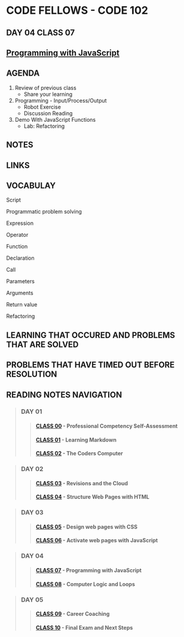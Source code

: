 # CODE FELLOWS - CODE 102

## DAY 04 CLASS 07

## [Programming with JavaScript](https://github.com/codefellows/seattle-code-102d37/tree/main/class-07)

## AGENDA
1. Review of previous class
    - Share your learning
1. Programming - Input/Process/Output
    - Robot Exercise
    - Discussion Reading
1. Demo With JavaScript Functions
    - Lab: Refactoring

## NOTES

## LINKS

## VOCABULAY
Script

Programmatic problem solving

Expression

Operator

Function

Declaration

Call

Parameters

Arguments

Return value

Refactoring

## LEARNING THAT OCCURED AND PROBLEMS THAT ARE SOLVED

## PROBLEMS THAT HAVE TIMED OUT BEFORE RESOLUTION

## READING NOTES NAVIGATION

> ### DAY 01
>> #### [CLASS 00](CODE102-DAY01-CLASS00-READING-NOTES.md) - Professional Competency Self-Assessment
>> #### [CLASS 01](CODE102-DAY01-CLASS01-READING-NOTES.md) - Learning Markdown
>> #### [CLASS 02](CODE102-DAY01-CLASS02-READING-NOTES.md) - The Coders Computer

> ### DAY 02
>> #### [CLASS 03](CODE102-DAY02-CLASS03-READING-NOTES.md) - Revisions and the Cloud
>> #### [CLASS 04](CODE102-DAY02-CLASS04-READING-NOTES.md) - Structure Web Pages with HTML

> ### DAY 03
>> #### [CLASS 05](CODE102-DAY03-CLASS05-READING-NOTES.md) - Design web pages with CSS
>> #### [CLASS 06](CODE102-DAY03-CLASS06-READING-NOTES.md) - Activate web pages with JavaScript

> ### DAY 04
>> #### [CLASS 07](CODE102-DAY04-CLASS07-READING-NOTES.md) - Programming with JavaScript
>> #### [CLASS 08](CODE102-DAY04-CLASS08-READING-NOTES.md) - Computer Logic and Loops

>### DAY 05
>> #### [CLASS 09](CODE102-DAY05-CLASS09-READING-NOTES.md) - Career Coaching
>> #### [CLASS 10](CODE102-DAY05-CLASS10-READING-NOTES.md) - Final Exam and Next Steps